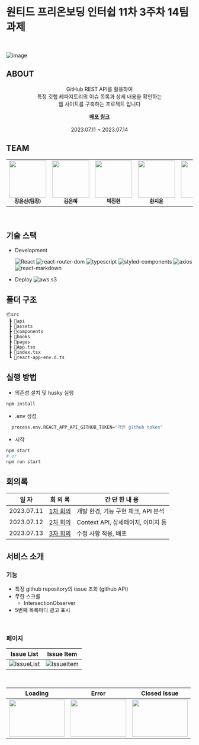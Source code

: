 # 원티드 프리온보딩 인터쉽 11차 3주차 14팀 과제

<br />

![image](https://github.com/wanted-pre-onboarding-11th-14team/pre-onboarding-11th-3-14/assets/109052469/1c8eccee-5a37-46df-b810-d22fd375f4ba)

## ABOUT

<div align='center'>
    <p> GitHub REST API를 활용하여 <br/>특정 깃헙 레파지토리의 이슈 목록과 상세 내용을 확인하는 <br/> 웹 사이트를 구축하는 프로젝트 입니다 </p>
    <a href="http://wanted-11th-3-14-test.s3-website.ap-northeast-2.amazonaws.com/"><strong>배포 링크</strong></a>
     <!-- | <a href="https://www.notion.so/week3-0bac390c687a48f291d136d68b5fe71a"><strong>Notion</strong></a> -->
    <br />
    <br />
    <div style="text-align: center"> 2023.07.11 ~ 2023.07.14 </div>
</div>

## TEAM

<div align='center'>
<table> 
  <tbody>
    <tr>
      <td align="center"><a href="https://github.com/yun-sin"><img src="https://avatars.githubusercontent.com/u/99275134?v=4"width=100px;" alt=""/><br /><sub><b>장윤신(팀장)</b></sub></a><br /></td>
      <td align="center";><a href="https://github.com/AkoIsCat"><img src="https://avatars.githubusercontent.com/u/109052469?v=4" width="100px;" alt=""/><br /><sub><b>김은혜</b></sub></a><br /></td>
      <td align="center"><a href="https://github.com/rondido"><img src="https://avatars.githubusercontent.com/u/55516901?v=4" width="100px;" alt=""/><br /><sub><b>박진현</b></sub></a><br /></td>
      <td align="center"><a href="https://github.com/jyhan14"><img src="https://avatars.githubusercontent.com/u/105530169?v=4" width="100px;" alt=""/><br /><sub><b>한지윤</b></sub></a><br /></td>
      <td align="center"><a href="https://github.com/codingjwp"><img src="https://avatars.githubusercontent.com/u/113403155?v=4" width="100px;" alt=""/><br /><sub><b>박재우</b></sub></a><br /></td>
      <td align="center"><a href="https://github.com/khakaa"><img src="https://avatars.githubusercontent.com/u/73606877?v=4" width="100px;" alt=""/><br /><sub><b>박하린</b></sub></a><br /></td>
    </tr>
  </tbody>
</table>
</div>

<br />

## 기술 스택

- Development

  ![React](https://img.shields.io/badge/Create--React--App-5.0.1-20232A?logo=react)
  ![react-router-dom](https://img.shields.io/badge/react--router-6.14.1-CA4245?logo=reactRouter)
  ![typescript](https://img.shields.io/badge/typescript-4.9.5-007ACC?logo=typescript)
  ![styled-components](https://img.shields.io/badge/styled--components%2Fcss-1.12.0-28A745?logo=styled-components)
  ![axios](https://img.shields.io/badge/axios-1.4.0-%23671DDF?logo=axios&logoColor=%23671DDF)
  ![react-markdown](https://img.shields.io/badge/react--markdown-8.0.7-%23671DDF)

- Deploy
  ![aws s3](https://img.shields.io/badge/Amazon_S3--S?logo=amazonaws&logoColor=white)

## 폴더 구조

```
📦src
 ┣ 📂api
 ┣ 📂assets
 ┣ 📂components
 ┣ 📂hooks
 ┣ 📂pages
 ┣ 📜App.tsx
 ┣ 📜index.tsx
 ┗ 📜react-app-env.d.ts
```

## 실행 방법

- 의존성 설치 및 husky 실행

```bash
npm install
```

- .env 생성

```bash
  process.env.REACT_APP_API_GITHUB_TOKEN="개인 github token"
```

- 시작

```bash
npm start
# or
npm run start
```

## 회의록

|   일 자    |           회 의 록           | 간 단 한 내 용                      |
| :--------: | :--------------------------: | ----------------------------------- |
| 2023.07.11 | [1차 회의](./1ST_MEETING.md) | 개발 환경, 기능 구현 체크, API 분석 |
| 2023.07.12 | [2차 회의](./2ND_MEETING.md) | Context API, 상세페이지, 이미지 등  |
| 2023.07.13 | [3차 회의](./3RD_MEETING.md) | 수정 사항 적용, 배포                |

## 서비스 소개

### 기능

- 특정 github repository의 issue 조회 (github API)
- 무한 스크롤
  - IntersectionObserver
- 5번째 목록마다 광고 표시

<br />

### 페이지

|                                                                    Issue List                                                                     |                                                                    Issue Item                                                                     |
| :-----------------------------------------------------------------------------------------------------------------------------------------------: | :-----------------------------------------------------------------------------------------------------------------------------------------------: |
| ![IssueList](https://github.com/wanted-pre-onboarding-11th-14team/pre-onboarding-11th-3-14/assets/109052469/0dc516ef-8979-4249-b383-03982cae7cd7) | ![IssueItem](https://github.com/wanted-pre-onboarding-11th-14team/pre-onboarding-11th-3-14/assets/109052469/d3ab67d0-f447-4bf1-be24-38d4f4d729d8) |

<br />

| Loading                                                                                                                                                                   | Error                                                                                                                                                                     | Closed Issue                                                                                                                                                              |
| ------------------------------------------------------------------------------------------------------------------------------------------------------------------------- | ------------------------------------------------------------------------------------------------------------------------------------------------------------------------- | ------------------------------------------------------------------------------------------------------------------------------------------------------------------------- |
| <img src="https://github.com/wanted-pre-onboarding-11th-14team/pre-onboarding-11th-3-14/assets/109052469/f334dff1-18f3-4253-9dc0-0756dc41dcd8" width="150" height="100"/> | <img src="https://github.com/wanted-pre-onboarding-11th-14team/pre-onboarding-11th-3-14/assets/109052469/4674e7a6-21ef-497e-9a56-a056383d4014" width="150" height="100"/> | <img src="https://github.com/wanted-pre-onboarding-11th-14team/pre-onboarding-11th-3-14/assets/109052469/5c8003be-f48a-40e1-b661-c39891db36a1" width="150" height="100"/> |
